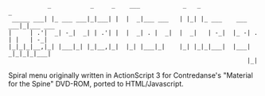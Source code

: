 
``` 
           _           _     _    ___            _   _                  _         
 _____ ___| |_ ___ ___|_|___| |  |  _|___ ___   | |_| |_ ___    ___ ___|_|___ ___ 
|     | .'|  _| -_|  _| | .'| |  |  _| . |  _|  |  _|   | -_|  |_ -| . | |   | -_|
|_|_|_|__,|_| |___|_| |_|__,|_|  |_| |___|_|    |_| |_|_|___|  |___|  _|_|_|_|___|
                                                                   |_|            
```  

Spiral menu originally written in ActionScript 3 for Contredanse's "Material for the Spine" DVD-ROM, ported to HTML/Javascript.

